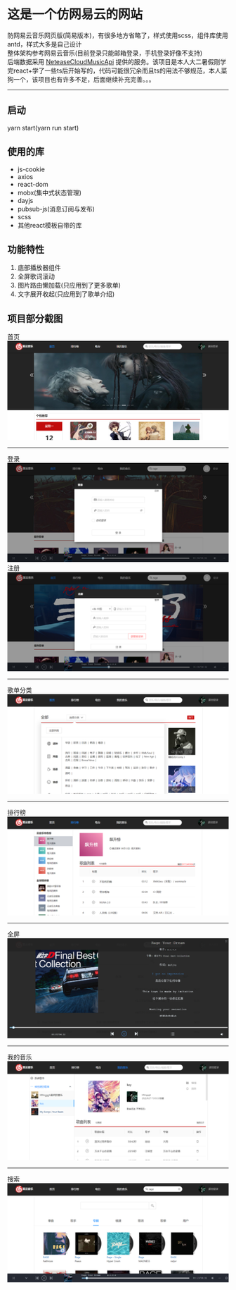 # 这是一个仿网易云的网站
防网易云音乐网页版(简易版本)，有很多地方省略了，样式使用scss，组件库使用antd，样式大多是自己设计  
整体架构参考网易云音乐(目前登录只能邮箱登录，手机登录好像不支持)  
后端数据采用 [NeteaseCloudMusicApi](https://github.com/Binaryify/NeteaseCloudMusicApi) 提供的服务。该项目是本人大二暑假刚学完react+学了一些ts后开始写的，代码可能很冗余而且ts的用法不够规范，本人菜狗一个，该项目也有许多不足，后面继续补充完善。。。
***
## 启动
yarn start(yarn run start)
## 使用的库
- js-cookie
- axios
- react-dom
- mobx(集中式状态管理)
- dayjs
- pubsub-js(消息订阅与发布)
- scss
- 其他react模板自带的库
## 功能特性
1. 底部播放器组件
2. 全屏歌词滚动
3. 图片路由懒加载(只应用到了更多歌单)
4. 文字展开收起(只应用到了歌单介绍)
## 项目部分截图
首页
![首页](src/assets//screenshot//Snipaste_2022-09-12_22-16-01.png)
***
登录
![登录](src/assets//screenshot//Snipaste_2022-09-12_22-23-34.png)
注册
![注册](src/assets//screenshot/Snipaste_2022-09-12_22-23-51.png)
***
歌单分类
![歌单分类](src/assets//screenshot/Snipaste_2022-09-12_22-17-30.png)
***
排行榜
![排行榜](src/assets//screenshot/Snipaste_2022-09-12_22-16-41.png)
***
全屏
![全屏](src/assets//screenshot//Snipaste_2022-09-12_22-20-43.png)
***
我的音乐
![我的音乐](src/assets/screenshot/Snipaste_2022-09-12_22-17-51.png)
***
搜索
![搜索](src/assets/screenshot/Snipaste_2022-09-12_22-22-54.png)




